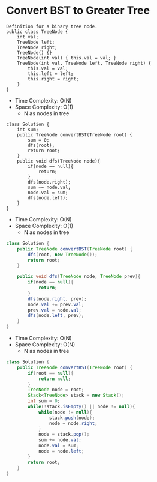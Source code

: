 # Convert BST to Greater Tree

```
Definition for a binary tree node.
public class TreeNode {
    int val;
    TreeNode left;
    TreeNode right;
    TreeNode() {}
    TreeNode(int val) { this.val = val; }
    TreeNode(int val, TreeNode left, TreeNode right) {
        this.val = val;
        this.left = left;
        this.right = right;
    }
}
```

- Time Complexity: O(N)
- Space Complexity: O(1)
  - N as nodes in tree

```
class Solution {
    int sum;
    public TreeNode convertBST(TreeNode root) {
        sum = 0;
        dfs(root);
        return root;
    }
    public void dfs(TreeNode node){
        if(node == null){
            return;
        }
        dfs(node.right);
        sum += node.val;
        node.val = sum;
        dfs(node.left);
    }
}
```

- Time Complexity: O(N)
- Space Complexity: O(1)
  - N as nodes in tree

```java
class Solution {
    public TreeNode convertBST(TreeNode root) {
        dfs(root, new TreeNode());
        return root;
    }

    public void dfs(TreeNode node, TreeNode prev){
        if(node == null){
            return;
        }
        dfs(node.right, prev);
        node.val += prev.val;
        prev.val = node.val;
        dfs(node.left, prev);
    }
}
```

- Time Complexity: O(N)
- Space Complexity: O(N)
  - N as nodes in tree

```java
class Solution {
    public TreeNode convertBST(TreeNode root) {
        if(root == null){
            return null;
        }
        TreeNode node = root;
        Stack<TreeNode> stack = new Stack();
        int sum = 0;
        while(!stack.isEmpty() || node != null){
            while(node != null){
                stack.push(node);
                node = node.right;
            }
            node = stack.pop();
            sum += node.val;
            node.val = sum;
            node = node.left;
        }
        return root;
    }
}
```
